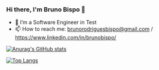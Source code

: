 ### Hi there, I'm Bruno Bispo 👋



- 🔭 I’m a Software Engineer in Test
- 📫 How to reach me: brunorodriguesbispo@gmail.com / https://www.linkedin.com/in/brunobispo/




[![Anurag's GitHub stats](https://github-readme-stats.vercel.app/api?username=brunoskape)](https://github.com/brunoskape/github-readme-stats)


[![Top Langs](https://github-readme-stats.vercel.app/api/top-langs/?username=anuraghazra)](https://github.com/anuraghazra/github-readme-stats)
